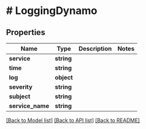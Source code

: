 # # LoggingDynamo

## Properties

Name | Type | Description | Notes
------------ | ------------- | ------------- | -------------
**service** | **string** |  |
**time** | **string** |  |
**log** | **object** |  |
**severity** | **string** |  |
**subject** | **string** |  |
**service_name** | **string** |  |

[[Back to Model list]](../../README.md#models) [[Back to API list]](../../README.md#endpoints) [[Back to README]](../../README.md)

